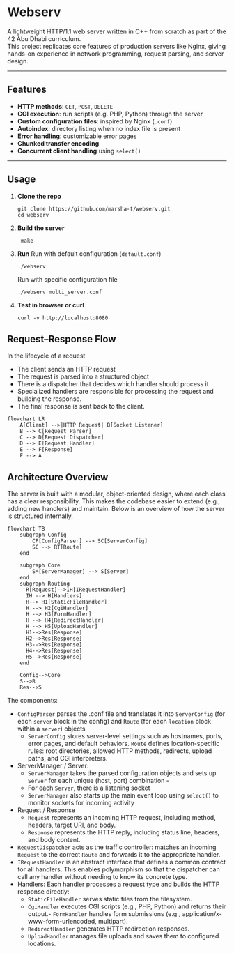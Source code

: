 # Webserv

A lightweight HTTP/1.1 web server written in C++ from scratch as part of the 42 Abu Dhabi curriculum.  
This project replicates core features of production servers like Nginx, giving hands-on experience in network programming, request parsing, and server design.

---

## Features
- **HTTP methods**: `GET`, `POST`, `DELETE`
- **CGI execution**: run scripts (e.g. PHP, Python) through the server
- **Custom configuration files**: inspired by Nginx (`.conf`)
- **Autoindex**: directory listing when no index file is present
- **Error handling**: customizable error pages
- **Chunked transfer encoding**
- **Concurrent client handling** using `select()`

---

## Usage
1. **Clone the repo**
   ```
   git clone https://github.com/marsha-t/webserv.git
   cd webserv
   ```
2. **Build the server**
   ```
	make
   ```
3. **Run**
   Run with default configuration (`default.conf`)
   ```
   ./webserv
   ```

   Run with specific configuration file
   ```
   ./webserv multi_server.conf
   ```
5. **Test in browser or curl**
   ```
   curl -v http://localhost:8080 
   ```
## Request–Response Flow
In the lifecycle of a request
 - The client sends an HTTP request
 - The request is parsed into a structured object
 - There is a dispatcher that decides which handler should process it
 - Specialized handlers are responsible for processing the request and building the response.
 - The final response is sent back to the client.

```mermaid
flowchart LR
    A[Client] -->|HTTP Request| B[Socket Listener]
    B --> C[Request Parser]
    C --> D[Request Dispatcher]
    D --> E[Request Handler]
    E --> F[Response]
    F --> A
```

## Architecture Overview
The server is built with a modular, object-oriented design, where each class has a clear responsibility. This makes the codebase easier to extend (e.g., adding new handlers) and maintain. Below is an overview of how the server is structured internally.

```mermaid
flowchart TB
    subgraph Config
        CP[ConfigParser] --> SC[ServerConfig]
        SC --> RT[Route]
    end

    subgraph Core
        SM[ServerManager] --> S[Server]
    end
    subgraph Routing
      R[Request]-->IH[IRequestHandler]
      IH --> H[Handlers]
      H--> H1[StaticFileHandler]
      H --> H2[CgiHandler]
      H --> H3[FormHandler]
      H --> H4[RedirectHandler]
      H --> H5[UploadHandler]
      H1-->Res[Response]
      H2-->Res[Response]
      H3-->Res[Response]
      H4-->Res[Response]
      H5-->Res[Response]
    end

    Config-->Core
    S-->R
    Res-->S
```

The components:
- `ConfigParser` parses the .conf file and translates it into `ServerConfig` (for each `server` block in the config) and `Route` (for each `location` block within a `server`) objects
	- `ServerConfig` stores server-level settings such as hostnames, ports, error pages, and default behaviors.
	`Route` defines location-specific rules: root directories, allowed HTTP methods, redirects, upload paths, and CGI interpreters.
- ServerManager / Server: 
	- `ServerManager` takes the parsed configuration objects and sets up `Server` for each unique (host, port) combination -
	- For each `Server`, there is a listening socket 
	- `ServerManager` also starts up the main event loop using `select()` to monitor sockets for incoming activity
- Request / Response
	- `Request` represents an incoming HTTP request, including method, headers, target URI, and body.
	- `Response` represents the HTTP reply, including status line, headers, and body content.
- `RequestDispatcher` acts as the traffic controller: matches an incoming `Request` to the correct `Route` and forwards it to the appropriate handler.
- `IRequestHandler` is an abstract interface that defines a common contract for all handlers. This enables polymorphism so that  the dispatcher can call any handler without needing to know its concrete type.
- Handlers: Each handler processes a request type and builds the HTTP response directly:
	- `StaticFileHandler` serves static files from the filesystem.
	- `CgiHandler` executes CGI scripts (e.g., PHP, Python) and returns their output.- `FormHandler` handles form submissions (e.g., application/x-www-form-urlencoded, multipart).
	- `RedirectHandler` generates HTTP redirection responses.
	- `UploadHandler` manages file uploads and saves them to configured locations.
